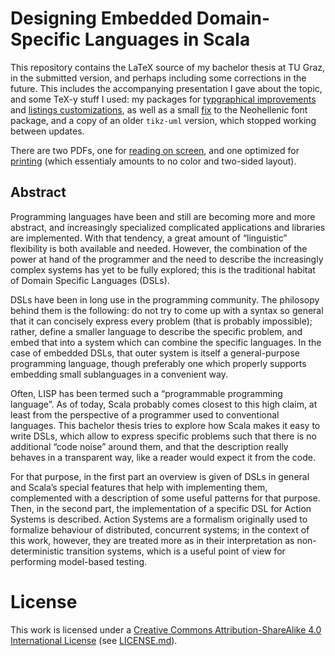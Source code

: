 # Designing Embedded Domain-Specific Languages in Scala #

This repository contains the LaTeX source of my bachelor thesis at TU Graz, 
in the submitted version, and perhaps including some corrections in the future.
This includes the accompanying presentation I gave about the topic, and some
TeX-y stuff I used: my packages for [typgraphical improvements](packages/typographic_setup.sty)
and [listings customizations](packages/mylistings.sty), as well as a small [fix](packages/neohellenic.sty)
to the Neohellenic font package, and a copy of an older `tikz-uml` version, which stopped 
working between updates.

There are two PDFs, one for [reading on screen](thesis/document.pdf), and one 
optimized for [printing](thesis/document-print.pdf) (which essentialy amounts 
to no color and two-sided layout).

## Abstract ##

Programming languages have been and still are becoming more and more
abstract, and increasingly specialized complicated applications and libraries
are implemented. With that tendency, a great amount of “linguistic” flexibility
is both available and needed. However, the combination of the power at hand
of the programmer and the need to describe the increasingly complex systems
has yet to be fully explored; this is the traditional habitat of Domain Specific
Languages (DSLs).

DSLs have been in long use in the programming community. The philosopy
behind them is the following: do not try to come up with a syntax so general
that it can concisely express every problem (that is probably impossible); rather,
define a smaller language to describe the specific problem, and embed that into a
system which can combine the specific languages. In the case of embedded DSLs,
that outer system is itself a general-purpose programming language, though
preferably one which properly supports embedding small sublanguages in a
convenient way.

Often, LISP has been termed such a “programmable programming language”.
As of today, Scala probably comes closest to this high claim, at least from the
perspective of a programmer used to conventional languages. This bachelor
thesis tries to explore how Scala makes it easy to write DSLs, which allow to
express specific problems such that there is no additional “code noise” around
them, and that the description really behaves in a transparent way, like a reader
would expect it from the code.

For that purpose, in the first part an overview is given of DSLs in general and
Scala’s special features that help with implementing them, complemented with
a description of some useful patterns for that purpose. Then, in the second part,
the implementation of a specific DSL for Action Systems is described. Action
Systems are a formalism originally used to formalize behaviour of distributed,
concurrent systems; in the context of this work, however, they are treated
more as in their interpretation as non-deterministic transition systems, which
is a useful point of view for performing model-based testing.

# License #

This work is licensed under a [Creative Commons Attribution-ShareAlike 4.0 International License](http://creativecommons.org/licenses/by-sa/4.0/) (see [LICENSE.md](LICENSE.md)).

